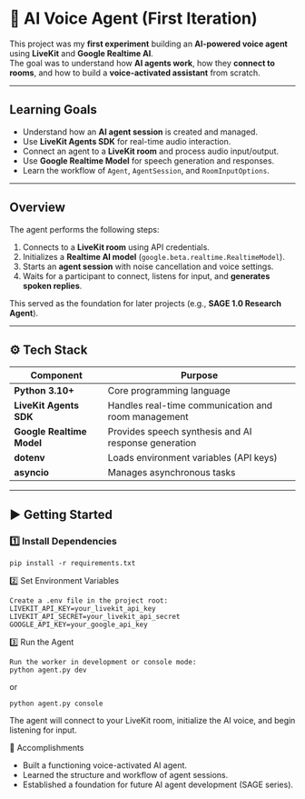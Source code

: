 # 🤖 AI Voice Agent (First Iteration)

This project was my **first experiment** building an **AI-powered voice agent** using **LiveKit** and **Google Realtime AI**.  
The goal was to understand how **AI agents work**, how they **connect to rooms**, and how to build a **voice-activated assistant** from scratch.

---

## Learning Goals
- Understand how an **AI agent session** is created and managed.
- Use **LiveKit Agents SDK** for real-time audio interaction.
- Connect an agent to a **LiveKit room** and process audio input/output.
- Use **Google Realtime Model** for speech generation and responses.
- Learn the workflow of `Agent`, `AgentSession`, and `RoomInputOptions`.

---

## Overview

The agent performs the following steps:
1. Connects to a **LiveKit room** using API credentials.
2. Initializes a **Realtime AI model** (`google.beta.realtime.RealtimeModel`).
3. Starts an **agent session** with noise cancellation and voice settings.
4. Waits for a participant to connect, listens for input, and **generates spoken replies**.

This served as the foundation for later projects (e.g., **SAGE 1.0 Research Agent**).

---

## ⚙️ Tech Stack

| Component | Purpose |
|------------|----------|
| **Python 3.10+** | Core programming language |
| **LiveKit Agents SDK** | Handles real-time communication and room management |
| **Google Realtime Model** | Provides speech synthesis and AI response generation |
| **dotenv** | Loads environment variables (API keys) |
| **asyncio** | Manages asynchronous tasks |

---

## ▶️ Getting Started

### 1️⃣ Install Dependencies

```
pip install -r requirements.txt
```
2️⃣ Set Environment Variables
```
Create a .env file in the project root:
LIVEKIT_API_KEY=your_livekit_api_key
LIVEKIT_API_SECRET=your_livekit_api_secret
GOOGLE_API_KEY=your_google_api_key

```

3️⃣ Run the Agent
```
Run the worker in development or console mode:
python agent.py dev
```
or

```
python agent.py console
```
The agent will connect to your LiveKit room, initialize the AI voice, and begin listening for input.

🎯 Accomplishments
- Built a functioning voice-activated AI agent.
- Learned the structure and workflow of agent sessions.
- Established a foundation for future AI agent development (SAGE series).
